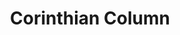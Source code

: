 ---
pid: rs266
title: Corinthian Column
location_transcription: Rittenhouse Square Avenue of the Arts
coordinates: "[-75.172301942047, 39.948988307662]"
zipcode: 
gen_neighborhood: 
neighborhood: 
outside_phl: 
age: 
age_range: 
instagram: 
image_file_name: rs_266.jpg
proposal_transcription: |-
  Insentsphor
  Fashionable Moms
  Cultured Moms
topic: Family
topic_summary: 0, 0
type: Other No Form
keywords_other: 
credit: Veronica Dee Ang
image_labels: 
twitter: 
facebook: 
permalink: "/monuments/rs266/"
layout: item-page
---